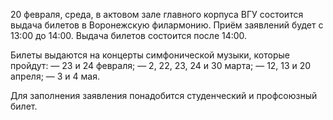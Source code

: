 20 февраля, среда, в актовом зале главного корпуса ВГУ состоится выдача билетов в Воронежскую филармонию. Приём заявлений будет с 13:00 до 14:00. Выдача билетов состоится после 14:00.

Билеты выдаются на концерты симфонической музыки, которые пройдут: — 23 и 24 февраля; — 2, 22, 23, 24 и 30 марта; — 12, 13 и 20 апреля; — 3 и 4 мая.

Для заполнения заявления понадобится студенческий и профсоюзный билет.